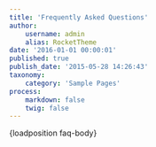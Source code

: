 ```yaml
---
title: 'Frequently Asked Questions'
author:
    username: admin
    alias: RocketTheme
date: '2016-01-01 00:00:01'
published: true
publish_date: '2015-05-28 14:26:43'
taxonomy:
    category: 'Sample Pages'
process:
    markdown: false
    twig: false
---
```


{loadposition faq-body}
